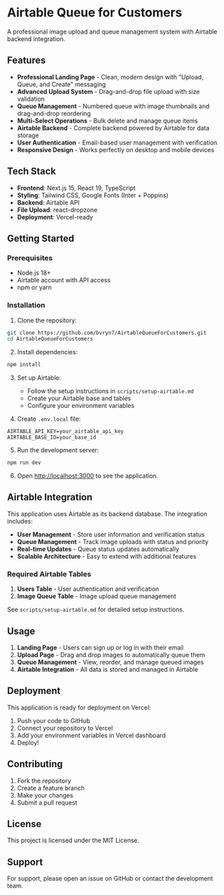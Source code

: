 # Airtable Queue for Customers

A professional image upload and queue management system with Airtable backend integration.

## Features

- **Professional Landing Page** - Clean, modern design with "Upload, Queue, and Create" messaging
- **Advanced Upload System** - Drag-and-drop file upload with size validation
- **Queue Management** - Numbered queue with image thumbnails and drag-and-drop reordering
- **Multi-Select Operations** - Bulk delete and manage queue items
- **Airtable Backend** - Complete backend powered by Airtable for data storage
- **User Authentication** - Email-based user management with verification
- **Responsive Design** - Works perfectly on desktop and mobile devices

## Tech Stack

- **Frontend**: Next.js 15, React 19, TypeScript
- **Styling**: Tailwind CSS, Google Fonts (Inter + Poppins)
- **Backend**: Airtable API
- **File Upload**: react-dropzone
- **Deployment**: Vercel-ready

## Getting Started

### Prerequisites

- Node.js 18+ 
- Airtable account with API access
- npm or yarn

### Installation

1. Clone the repository:
```bash
git clone https://github.com/bvryn7/AirtableQueueForCustomers.git
cd AirtableQueueForCustomers
```

2. Install dependencies:
```bash
npm install
```

3. Set up Airtable:
   - Follow the setup instructions in `scripts/setup-airtable.md`
   - Create your Airtable base and tables
   - Configure your environment variables

4. Create `.env.local` file:
```env
AIRTABLE_API_KEY=your_airtable_api_key
AIRTABLE_BASE_ID=your_base_id
```

5. Run the development server:
```bash
npm run dev
```

6. Open [http://localhost:3000](http://localhost:3000) to see the application.

## Airtable Integration

This application uses Airtable as its backend database. The integration includes:

- **User Management** - Store user information and verification status
- **Queue Management** - Track image uploads with status and priority
- **Real-time Updates** - Queue status updates automatically
- **Scalable Architecture** - Easy to extend with additional features

### Required Airtable Tables

1. **Users Table** - User authentication and verification
2. **Image Queue Table** - Image upload queue management

See `scripts/setup-airtable.md` for detailed setup instructions.

## Usage

1. **Landing Page** - Users can sign up or log in with their email
2. **Upload Page** - Drag and drop images to automatically queue them
3. **Queue Management** - View, reorder, and manage queued images
4. **Airtable Integration** - All data is stored and managed in Airtable

## Deployment

This application is ready for deployment on Vercel:

1. Push your code to GitHub
2. Connect your repository to Vercel
3. Add your environment variables in Vercel dashboard
4. Deploy!

## Contributing

1. Fork the repository
2. Create a feature branch
3. Make your changes
4. Submit a pull request

## License

This project is licensed under the MIT License.

## Support

For support, please open an issue on GitHub or contact the development team.
